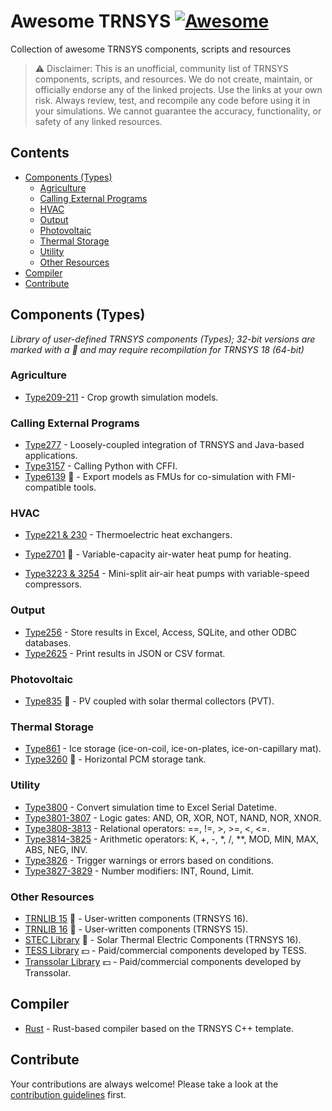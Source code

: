 # Awesome TRNSYS [![Awesome](https://awesome.re/badge.svg)](https://awesome.re)

Collection of awesome TRNSYS components, scripts and resources

> ⚠️ Disclaimer: This is an unofficial, community list of TRNSYS components, scripts, and resources. We do not create, maintain, or officially endorse any of the linked projects. Use the links at your own risk. Always review, test, and recompile any code before using it in your simulations. We cannot guarantee the accuracy, functionality, or safety of any linked resources.

## Contents

- [Components (Types)](#components-types)
  - [Agriculture](#agriculture)
  - [Calling External Programs](#calling-external-programs)
  - [HVAC](#hvac)
  - [Output](#output)
  - [Photovoltaic](#photovoltaic)
  - [Thermal Storage](#thermal-storage)
  - [Utility](#utility)
  - [Other Resources](#other-resources)
- [Compiler](#compiler)
- [Contribute](#contribute)

## Components (Types)

_Library of user-defined TRNSYS components (Types); 32-bit versions are marked with a 🚩 and may require recompilation for TRNSYS 18 (64-bit)_

### Agriculture

- [Type209-211](https://github.com/ltsb-etsmtl/crop-model) - Crop growth simulation models.

### Calling External Programs

- [Type277](https://github.com/usnistgov/JTRNSYS) - Loosely-coupled integration of TRNSYS and Java-based applications.
- [Type3157](https://zenodo.org/records/6523104) - Calling Python with CFFI.
- [Type6139](https://github.com/fmipp/trnsys-fmu) 🚩 - Export models as FMUs for co-simulation with FMI-compatible tools.

### HVAC

- [Type221 & 230](https://github.com/UCEEB/TRNSYSv18-thermoelectric-ventilation-unit-library) - Thermoelectric heat exchangers.

- [Type2701](https://github.com/diismunivpm/Type2701-for-TRNSYS) 🚩 - Variable-capacity air-water heat pump for heating.
- [Type3223 & 3254](https://github.com/polymtl-bee/vcaahp-model) - Mini-split air-air heat pumps with variable-speed compressors.

### Output

- [Type256](https://github.com/usnistgov/JTRNSYS) - Store results in Excel, Access, SQLite, and other ODBC databases.
- [Type2625](https://www.kankyoukei.com/en/2025/04/type2625-json-printer-2.html) - Print results in JSON or CSV format.

### Photovoltaic

- [Type835](https://github.com/DnJns/TRNSYS_Type835_PVT) 🚩 - PV coupled with solar thermal collectors (PVT).

### Thermal Storage

- [Type861](https://github.com/SPF-OST/TrnsysType861_IceStorage) - Ice storage (ice-on-coil, ice-on-plates, ice-on-capillary mat).
- [Type3260](https://zenodo.org/records/10079199) 🚩 - Horizontal PCM storage tank.

### Utility

- [Type3800](https://github.com/allachance/TRNSYS-ExcelSerialDatetime-Type3800) - Convert simulation time to Excel Serial Datetime.
- [Type3801-3807](https://github.com/allachance/TRNSYS-LogicGates-Type3801-3807) - Logic gates: AND, OR, XOR, NOT, NAND, NOR, XNOR.
- [Type3808-3813](https://github.com/allachance/TRNSYS-RelationalOperators-Type3808-3813) - Relational operators: ==, !=, >, >=, <, <=.
- [Type3814-3825](https://github.com/allachance/TRNSYS-ArithmeticOperators-Type3814-3825) - Arithmetic operators: K, +, -, \*, /, \*\*, MOD, MIN, MAX, ABS, NEG, INV.
- [Type3826](https://github.com/allachance/TRNSYS-Debug-Type3826) - Trigger warnings or errors based on conditions.
- [Type3827-3829](https://github.com/allachance/TRNSYS-NumberModifier-Type3827-3829) - Number modifiers: INT, Round, Limit.

### Other Resources

- [TRNLIB 15](https://sel.me.wisc.edu/trnsys/trnlib/library16.htm) 🚩 - User-written components (TRNSYS 16).
- [TRNLIB 16](https://sel.me.wisc.edu/trnsys/trnlib/library15.htm) 🚩 - User-written components (TRNSYS 15).
- [STEC Library](https://sel.me.wisc.edu/trnsys/trnlib/stec/stec.htm) 🚩 - Solar Thermal Electric Components (TRNSYS 16).
- [TESS Library](https://sel.me.wisc.edu/trnsys/trnlib/library15.htm) 💵 - Paid/commercial components developed by TESS.
- [Transsolar Library](https://sel.me.wisc.edu/trnsys/trnlib/library15.htm) 💵 - Paid/commercial components developed by Transsolar.

## Compiler

- [Rust](https://github.com/JunfXiao/trnsys-rust-template) - Rust-based compiler based on the TRNSYS C++ template.

## Contribute

Your contributions are always welcome! Please take a look at the [contribution guidelines](https://github.com/allachance/awesome-trnsys/blob/main/contributing.md) first.

